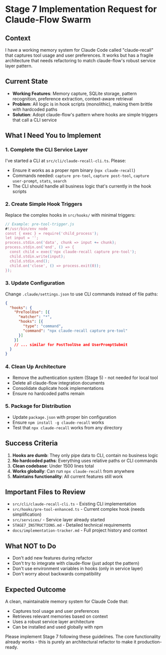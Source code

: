 # Stage 7 Implementation Request for Claude-Flow Swarm

## Context
I have a working memory system for Claude Code called "claude-recall" that captures tool usage and user preferences. It works but has a fragile architecture that needs refactoring to match claude-flow's robust service layer pattern.

## Current State
- **Working Features**: Memory capture, SQLite storage, pattern recognition, preference extraction, context-aware retrieval
- **Problem**: All logic is in hook scripts (monolithic), making them brittle with hardcoded paths
- **Solution**: Adopt claude-flow's pattern where hooks are simple triggers that call a CLI service

## What I Need You to Implement

### 1. Complete the CLI Service Layer
I've started a CLI at `src/cli/claude-recall-cli.ts`. Please:
- Ensure it works as a proper npm binary (`npx claude-recall`)
- Commands needed: `capture pre-tool`, `capture post-tool`, `capture user-prompt`, `stats`, `search`
- The CLI should handle all business logic that's currently in the hook scripts

### 2. Create Simple Hook Triggers
Replace the complex hooks in `src/hooks/` with minimal triggers:
```javascript
// Example: pre-tool-trigger.js
#!/usr/bin/env node
const { exec } = require('child_process');
let input = '';
process.stdin.on('data', chunk => input += chunk);
process.stdin.on('end', () => {
  const child = exec('npx claude-recall capture pre-tool');
  child.stdin.write(input);
  child.stdin.end();
  child.on('close', () => process.exit(0));
});
```

### 3. Update Configuration
Change `.claude/settings.json` to use CLI commands instead of file paths:
```json
{
  "hooks": {
    "PreToolUse": [{
      "matcher": "*",
      "hooks": [{
        "type": "command",
        "command": "npx claude-recall capture pre-tool"
      }]
    }]
    // ... similar for PostToolUse and UserPromptSubmit
  }
}
```

### 4. Clean Up Architecture
- Remove the authentication system (Stage 5) - not needed for local tool
- Delete all claude-flow integration documents
- Consolidate duplicate hook implementations
- Ensure no hardcoded paths remain

### 5. Package for Distribution
- Update `package.json` with proper bin configuration
- Ensure `npm install -g claude-recall` works
- Test that `npx claude-recall` works from any directory

## Success Criteria
1. **Hooks are dumb**: They only pipe data to CLI, contain no business logic
2. **No hardcoded paths**: Everything uses relative paths or CLI commands
3. **Clean codebase**: Under 1500 lines total
4. **Works globally**: Can run `npx claude-recall` from anywhere
5. **Maintains functionality**: All current features still work

## Important Files to Review
- `src/cli/claude-recall-cli.ts` - Existing CLI implementation
- `src/hooks/pre-tool-enhanced.ts` - Current complex hook (needs simplification)
- `src/services/` - Service layer already started
- `STAGE7_INSTRUCTIONS.md` - Detailed technical requirements
- `docs/implementation-tracker.md` - Full project history and context

## What NOT to Do
- Don't add new features during refactor
- Don't try to integrate with claude-flow (just adopt the pattern)
- Don't use environment variables in hooks (only in service layer)
- Don't worry about backwards compatibility

## Expected Outcome
A clean, maintainable memory system for Claude Code that:
- Captures tool usage and user preferences
- Retrieves relevant memories based on context
- Uses a robust service layer architecture
- Can be installed and used globally with npm

Please implement Stage 7 following these guidelines. The core functionality already works - this is purely an architectural refactor to make it production-ready.